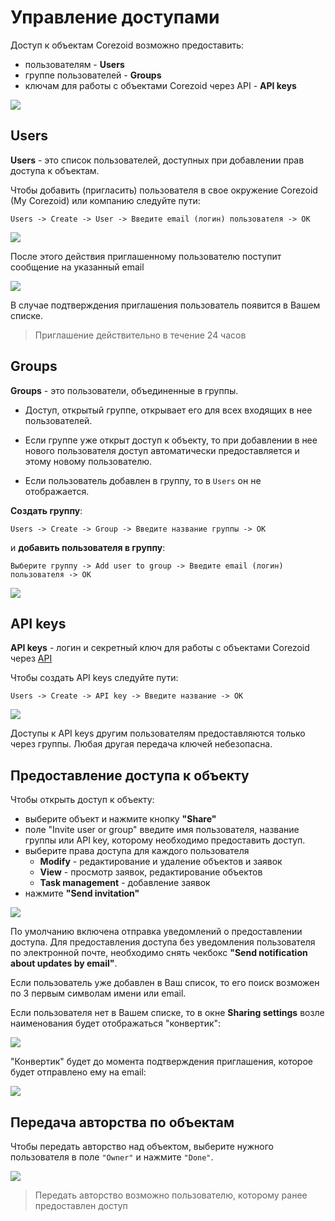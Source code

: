 # Управление доступами

Доступ к объектам Corezoid возможно предоставить:
* пользователям - **Users**
* группе пользователей - **Groups**
* ключам для работы с объектами Corezoid через API - **API keys**

![](img/users_groups/users.png)


## Users

**Users** - это список пользователей, доступных при добавлении прав доступа к объектам.

Чтобы добавить (пригласить) пользователя в свое окружение Corezoid (My Corezoid) или компанию следуйте пути:

`Users -> Create -> User -> Введите email (логин) пользователя -> OK`

![](img/users_groups/user_invite.gif)

После этого действия приглашенному пользователю поступит сообщение на указанный email

![](img/users_groups/invite_email.png)

В случае подтверждения приглашения пользователь появится в Вашем списке.

>Приглашение действительно в течение 24 часов

## Groups

**Groups** - это пользователи, объединенные в группы.

* Доступ, открытый группе, открывает его для всех входящих в нее пользователей.

* Если группе уже открыт доступ к объекту, то при добавлении в нее нового пользователя доступ автоматически предоставляется и этому новому пользователю.

* Если пользователь добавлен в группу, то в `Users` он не отображается.


**Создать группу**:

`Users -> Create -> Group -> Введите название группы -> OK`

и **добавить пользователя в группу**:

`Выберите группу -> Add user to group -> Введите email (логин) пользователя -> OK`

![](img/users_groups/group_create.gif)


## API keys

**API keys** - логин и секретный ключ для работы с объектами Corezoid через [API](../api/README.md)

Чтобы создать API keys следуйте пути:

`Users -> Create -> API key -> Введите название -> OK`

![](img/users_groups/create_api_keys.gif)

Доступы к API keys другим пользователям предоставляются только через группы. Любая другая передача ключей небезопасна.

## Предоставление доступа к объекту

Чтобы открыть доступ к объекту:
* выберите объект и нажмите кнопку **"Share"**
* поле "Invite user or group" введите имя пользователя, название группы или API key, которому необходимо предоставить доступ.
* выберите права доступа для каждого пользователя
    * **Modify** - редактирование и удаление объектов и заявок
    * **View** - просмотр заявок, редактирование объектов
    * **Task management** - добавление заявок
* нажмите **"Send invitation"**

![](img/users_groups/share.gif)

По умолчанию включена отправка уведомлений о предоставлении доступа. Для предоставления доступа без уведомления пользователя по электронной почте, необходимо снять чекбокс **"Send notification about updates by email"**.

Если пользователь уже добавлен в Ваш список, то его поиск возможен по 3 первым символам имени или email.

Если пользователя нет в Вашем списке, то в окне **Sharing settings** возле наименования будет отображаться "конвертик":

![](img/users_groups/share_no_user.png)

"Конвертик" будет до момента подтверждения приглашения, которое будет отправлено ему на email:

![](img/users_groups/email_sharing.png)


## Передача авторства по объектам

Чтобы передать авторство над объектом, выберите нужного пользователя в поле `"Owner"` и нажмите `"Done"`.

![](img/users_groups/ownership.png)

> Передать авторство возможно пользователю, которому ранее предоставлен доступ






